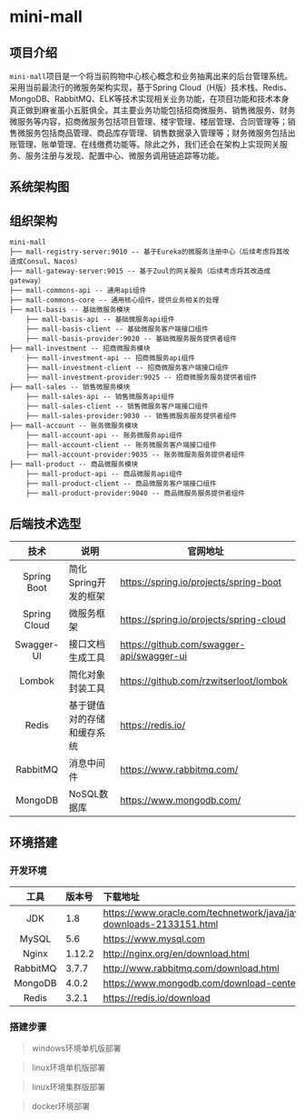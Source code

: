 # mini-mall

## 项目介绍

`mini-mall`项目是一个将当前购物中心核心概念和业务抽离出来的后台管理系统。采用当前最流行的微服务架构实现，基于Spring Cloud（H版）技术栈、Redis、MongoDB、RabbitMQ、ELK等技术实现相关业务功能，在项目功能和技术本身真正做到麻雀虽小五脏俱全。其主要业务功能包括招商微服务、销售微服务、财务微服务等内容，招商微服务包括项目管理、楼宇管理、楼层管理、合同管理等；销售微服务包括商品管理、商品库存管理、销售数据录入管理等；财务微服务包括出账管理、账单管理、在线缴费功能等。除此之外，我们还会在架构上实现网关服务、服务注册与发现、配置中心、微服务调用链追踪等功能。

## 系统架构图

## 组织架构

```
mini-mall
├── mall-registry-server:9010 -- 基于Eureka的微服务注册中心（后续考虑将其改造成Consul、Nacos）
├── mall-gateway-server:9015 -- 基于Zuul的网关服务（后续考虑将其改造成gateway）
├── mall-commons-api -- 通用api组件
├── mall-commons-core -- 通用核心组件，提供业务相关的处理
├── mall-basis -- 基础微服务模块
	├── mall-basis-api -- 基础微服务api组件
	├── mall-basis-client -- 基础微服务客户端接口组件
	├── mall-basis-provider:9020 -- 基础微服务服务提供者组件
├── mall-investment -- 招商微服务模块
	├── mall-investment-api -- 招商微服务api组件
	├── mall-investment-client -- 招商微服务客户端接口组件
	├── mall-investment-provider:9025 -- 招商微服务服务提供者组件
├── mall-sales -- 销售微服务模块
	├── mall-sales-api -- 销售微服务api组件
	├── mall-sales-client -- 销售微服务客户端接口组件
	├── mall-sales-provider:9030 -- 销售微服务服务提供者组件
├── mall-account -- 账务微服务模块
	├── mall-account-api -- 账务微服务api组件
	├── mall-account-client -- 账务微服务客户端接口组件
	├── mall-account-provider:9035 -- 账务微服务服务提供者组件
├── mall-product -- 商品微服务模块
	├── mall-product-api -- 商品微服务api组件
	├── mall-product-client -- 商品微服务客户端接口组件
	├── mall-product-provider:9040 -- 商品微服务服务提供者组件
```

## 后端技术选型

|     技术     | 说明                       | 官网地址                                  |
| :----------: | -------------------------- | ----------------------------------------- |
| Spring Boot  | 简化Spring开发的框架       | https://spring.io/projects/spring-boot    |
| Spring Cloud | 微服务框架                 | https://spring.io/projects/spring-cloud   |
|  Swagger-UI  | 接口文档生成工具           | https://github.com/swagger-api/swagger-ui |
|    Lombok    | 简化对象封装工具           | https://github.com/rzwitserloot/lombok    |
|    Redis     | 基于键值对的存储和缓存系统 | https://redis.io/                         |
|   RabbitMQ   | 消息中间件                 | https://www.rabbitmq.com/                 |
|   MongoDB    | NoSQL数据库                | https://www.mongodb.com/                  |

## 环境搭建

### 开发环境

|   工具   | 版本号 | 下载地址                                                     |
| :------: | :----- | :----------------------------------------------------------- |
|   JDK    | 1.8    | https://www.oracle.com/technetwork/java/javase/downloads/jdk8-downloads-2133151.html |
|  MySQL   | 5.6    | https://www.mysql.com                                        |
|  Nginx   | 1.12.2 | http://nginx.org/en/download.html                            |
| RabbitMQ | 3.7.7  | http://www.rabbitmq.com/download.html                        |
| MongoDB  | 4.0.2  | https://www.mongodb.com/download-center                      |
|  Redis   | 3.2.1  | https://redis.io/download                                    |

### 搭建步骤

> windows环境单机版部署

> linux环境单机版部署

> linux环境集群版部署

> docker环境部署